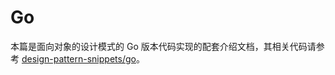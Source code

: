 # Go

本篇是面向对象的设计模式的 Go 版本代码实现的配套介绍文档，其相关代码请参考 [design-pattern-snippets/go](https://github.com/wx-chevalier/design-pattern-snippets)。
